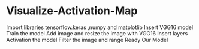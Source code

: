 # Visualize-Activation-Map
Import libraries tensorflow.keras ,numpy and matplotlib
Insert VGG16 model
Train the model
Add image and resize the image with VGG16
Insert layers 
Activation the model
Filter the image and range
Ready Our Model
